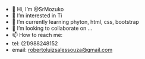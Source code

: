 - 👋 Hi, I’m @SrMozuko
- 👀 I’m interested in Ti
- 🌱 I’m currently learning phyton, html, css, bootstrap
- 💞️ I’m looking to collaborate on ...
- 📫 How to reach me:
-   tel: (21)988248152
-   email: robertoluizsalessouza@gmail.com
  

<!---
SrMozuko/SrMozuko is a ✨ special ✨ repository because its `README.md` (this file) appears on your GitHub profile.
You can click the Preview link to take a look at your changes.
--->
